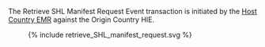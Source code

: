 The Retrieve SHL Manifest Request Event transaction is initiated by the <a href="system-actors.html#hcemr">Host Country EMR</a> against the Origin Country HIE.


<figure>
{% include retrieve_SHL_manifest_request.svg %}
</figure>